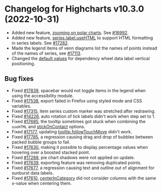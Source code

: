 # Changelog for Highcharts v10.3.0 (2022-10-31)

- Added new feature, [zooming on polar charts](https://www.highcharts.com/samples/highcharts/chart/zoomtype-polar). See [#16992](https://github.com/highcharts/highcharts/issues/16992).
- Added new feature, [series.label.useHTML](https://api.highcharts.com/highcharts/plotOptions.series.label) to support HTML formatting in series labels. See [#17282](https://github.com/highcharts/highcharts/issues/17282).
- Made the legend items of venn diagrams list the names of points instead of the names of series, see [#17113](https://github.com/highcharts/highcharts/issues/17113).
- Changed the [default values](https://api.highcharts.com/highcharts/plotOptions.dependencywheel.dataLabels.textPath.attributes) for dependency wheel data label vertical positioning.

## Bug fixes
- Fixed [#17839](https://github.com/highcharts/highcharts/issues/17839), spacebar would not toggle items in the legend when using the accessibility module.
- Fixed [#17538](https://github.com/highcharts/highcharts/issues/17538), export failed in Firefox using styled mode and CSS variables.
- Fixed [#17315](https://github.com/highcharts/highcharts/issues/17315), item series custom marker was stretched after redrawing.
- Fixed [#14226](https://github.com/highcharts/highcharts/issues/14226), auto rotation of tick labels didn't work when step set to 1.
- Fixed [#17685](https://github.com/highcharts/highcharts/issues/17685), the tooltip sometimes got stuck when combining the `useHTML` and [stickOnContact](https://api.highcharts.com/highcharts/tooltip.stickOnContact) options.
- Fixed [#17177](https://github.com/highcharts/highcharts/issues/17177), updating [tooltip.followTouchMove](https://api.highcharts.com/highcharts/tooltip.followTouchMove) didn't work.
- Fixed [#17785](https://github.com/highcharts/highcharts/issues/17785), a regression causing drag and drop of bubbles between packed bubble groups to fail.
- Fixed [#17630](https://github.com/highcharts/highcharts/issues/17630), making it possible to display percentage values when hovering over a boosted stacked point.
- Fixed [#17288](https://github.com/highcharts/highcharts/issues/17288), pie chart shadows were not applied on update.
- Fixed [#17639](https://github.com/highcharts/highcharts/issues/17639), exporting feature was removing duplicated points.
- Fixed [#17677](https://github.com/highcharts/highcharts/issues/17677), a regression causing text and outline out of alignment for sunburst data labels.
- Fixed [#17610](https://github.com/highcharts/highcharts/issues/17610), [centerInCategory](https://api.highcharts.com/highcharts/plotOptions.column.centerInCategory) did not consider columns with the same x-value when centering them.
